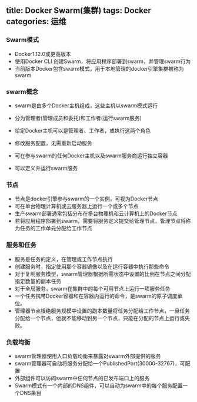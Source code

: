 title: Docker Swarm(集群)
tags: Docker
categories: 运维
---
### Swarm模式
  * Docker1.12.0或更高版本
  * 使用Docker CLI 创建Swarm，将应用程序部署到swarm，并管理swarm行为
  * 当前版本Docker包含swarm模式，用于本地管理的docker引擎集群被称为swarm

### swarm概念
  * swarm是由多个Docker主机组成，这些主机以swarm模式运行
  * 分为管理者(管理成员和委托)和工作者(运行swarm服务)
  * 给定Docker主机可以是管理者、工作者，或执行这两个角色

  * 修改服务配置，无需重新启动服务
  * 可在参与swarm的任何Docker主机以及swarm服务商运行独立容器
  * 可以定义并运行swarm服务

<!-- more -->

### 节点
  * 节点是docker引擎参与swarm的一个实例，可视为Docker节点
  * 可在单台物理计算机或云服务器上运行一个或多个节点
  * 生产swarm部署通常包括分布在多台物理机和云计算机上的Docker节点
  * 若将应用程序部署到swarm，需要将服务定义提交给管理节点，管理节点将称为任务的工作单元分配给工作节点
  
### 服务和任务
  * 服务是任务的定义，在管理或工作节点执行
  * 创建服务时，指定使用那个容器镜像以及在运行容器中执行那些命令
  * 对于复制服务模型，swarm管理器根据所需状态中设置的比例在节点之间分配指定数量的副本任务
  * 对于全局服务，swarm在集群中的每个可用节点上运行一项服务任务
  * 一个任务携带Docker容器和在容器内运行的命令，是swarm的原子调度单位。
  * 管理器节点根绝服务规模中设置的副本数量将任务分配给工作节点，一旦任务分配给一个节点，他就不能移动到另一个节点，只能在分配的节点上运行或失败。

### 负载均衡
  * swarm管理器使用入口负载均衡来暴露对swarm外部提供的服务
  * swarm管理器可自动将服务分配给一个PublishedPort(30000-32767)，可配置
  * 外部组件可以访问swarm中任何节点的已发布端口上的服务
  * Swarm模式有一个内部的DNS组件，可以自动为swarm中的每个服务配置一个DNS条目